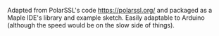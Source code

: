 Adapted from PolarSSL's code https://polarssl.org/‎ and packaged as a Maple IDE's library and example sketch. Easily adaptable to Arduino (although the speed would be on the slow side of things).